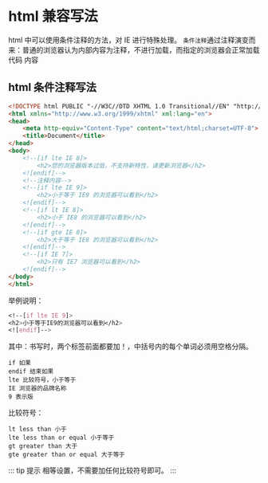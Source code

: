 # html 兼容写法
html 中可以使用条件注释的方法，对 IE 进行特殊处理。
`条件注释`通过注释演变而来：普通的浏览器认为内部内容为注释，不进行加载，而指定的浏览器会正常加载代码
内容

## html 条件注释写法

```html
<!DOCTYPE html PUBLIC "-//W3C//DTD XHTML 1.0 Transitional//EN" "http://www.w3.org/TR/xhtml1/DTD/xhtml1-transitional.dtd">
<html xmlns="http://www.w3.org/1999/xhtml" xml:lang="en">
<head>
	<meta http-equiv="Content-Type" content="text/html;charset=UTF-8">
	<title>Document</title>
</head>
<body>
	<!--[if lte IE 8]>
		<h2>您的浏览器版本过低，不支持新特性，请更新浏览器</h2>
	<![endif]-->
	<!--注释内容-->
	<!--[if lte IE 9]>
		<h2>小于等于 IE9 的浏览器可以看到</h2>
	<![endif]-->
	<!--[if lt IE 8]>
		<h2>小于 IE8 的浏览器可以看到</h2>
	<![endif]-->
	<!--[if gte IE 8]>
		<h2>大于等于 IE8 的浏览器可以看到</h2>
	<![endif]-->
	<!--[if IE 7]>
		<h2>只有 IE7 浏览器可以看到</h2>
	<![endif]-->
</body>
</html>
```



举例说明：
```css
<!--[if lte IE 9]>
<h2>小于等于IE9的浏览器可以看到</h2>
<![endif]-->
```
其中：书写时，两个标签前面都要加！，中括号内的每个单词必须用空格分隔。
```
if 如果
endif 结束如果
lte 比较符号，小于等于
IE 浏览器的品牌名称
9 表示版
```

比较符号：
```
lt less than 小于
lte less than or equal 小于等于
gt greater than 大于
gte greater than or equal 大于等于
```

::: tip 提示
相等设置，不需要加任何比较符号即可。
:::

